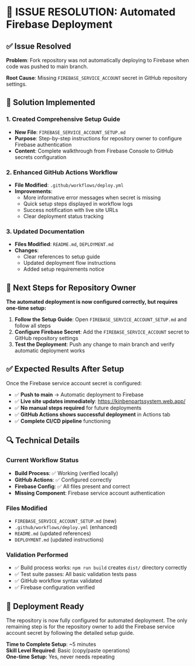 # 🚨 ISSUE RESOLUTION: Automated Firebase Deployment

## ✅ Issue Resolved

**Problem**: Fork repository was not automatically deploying to Firebase when code was pushed to main branch.

**Root Cause**: Missing `FIREBASE_SERVICE_ACCOUNT` secret in GitHub repository settings.

## 🔧 Solution Implemented

### 1. Created Comprehensive Setup Guide
- **New File**: `FIREBASE_SERVICE_ACCOUNT_SETUP.md`
- **Purpose**: Step-by-step instructions for repository owner to configure Firebase authentication
- **Content**: Complete walkthrough from Firebase Console to GitHub secrets configuration

### 2. Enhanced GitHub Actions Workflow
- **File Modified**: `.github/workflows/deploy.yml`
- **Improvements**:
  - More informative error messages when secret is missing
  - Quick setup steps displayed in workflow logs
  - Success notification with live site URLs
  - Clear deployment status tracking

### 3. Updated Documentation
- **Files Modified**: `README.md`, `DEPLOYMENT.md`
- **Changes**: 
  - Clear references to setup guide
  - Updated deployment flow instructions
  - Added setup requirements notice

## 🎯 Next Steps for Repository Owner

**The automated deployment is now configured correctly, but requires one-time setup:**

1. **Follow the Setup Guide**: Open `FIREBASE_SERVICE_ACCOUNT_SETUP.md` and follow all steps
2. **Configure Firebase Secret**: Add the `FIREBASE_SERVICE_ACCOUNT` secret to GitHub repository settings
3. **Test the Deployment**: Push any change to main branch and verify automatic deployment works

## ✅ Expected Results After Setup

Once the Firebase service account secret is configured:

- ✅ **Push to main** → Automatic deployment to Firebase
- ✅ **Live site updates immediately**: https://kinbenpartssystem.web.app/
- ✅ **No manual steps required** for future deployments
- ✅ **GitHub Actions shows successful deployment** in Actions tab
- ✅ **Complete CI/CD pipeline** functioning

## 🔍 Technical Details

### Current Workflow Status
- **Build Process**: ✅ Working (verified locally)
- **GitHub Actions**: ✅ Configured correctly
- **Firebase Config**: ✅ All files present and correct
- **Missing Component**: Firebase service account authentication

### Files Modified
- `FIREBASE_SERVICE_ACCOUNT_SETUP.md` (new)
- `.github/workflows/deploy.yml` (enhanced)
- `README.md` (updated references)
- `DEPLOYMENT.md` (updated instructions)

### Validation Performed
- ✅ Build process works: `npm run build` creates `dist/` directory correctly
- ✅ Test suite passes: All basic validation tests pass
- ✅ GitHub workflow syntax validated
- ✅ Firebase configuration verified

## 🎉 Deployment Ready

The repository is now fully configured for automated deployment. The only remaining step is for the repository owner to add the Firebase service account secret by following the detailed setup guide.

**Time to Complete Setup**: ~5 minutes  
**Skill Level Required**: Basic (copy/paste operations)  
**One-time Setup**: Yes, never needs repeating